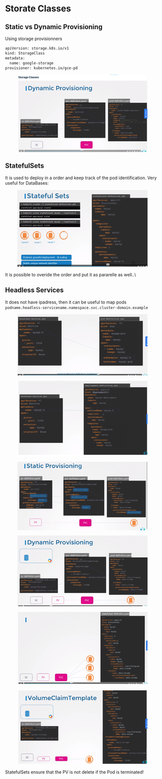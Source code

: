 # Storate Classes

## Static vs Dynamic Provisioning

Using storage provisionners

```
apiVersion: storage.k8s.io/v1
kind: StorageClass
metadata:
  name: google-storage
provisioner: kubernetes.io/gce-pd
```



<figure><img src="../../../.gitbook/assets/image (1) (1) (1).png" alt=""><figcaption></figcaption></figure>

## StatefulSets

It is used to deploy in a order and keep track of the pod identification. Very useful for DataBases:

<figure><img src="../../../.gitbook/assets/image (13).png" alt=""><figcaption></figcaption></figure>

It is possible to overide the order and put it as pararelle as well..\


## Headless Services

It does not have ipadress, then it can be useful to map pods\
`podname.headless-servicename.namespace.svc.cluster-domain.example`

<figure><img src="../../../.gitbook/assets/image (7).png" alt=""><figcaption></figcaption></figure>

<figure><img src="../../../.gitbook/assets/image (8).png" alt=""><figcaption></figcaption></figure>

<figure><img src="../../../.gitbook/assets/image (9).png" alt=""><figcaption></figcaption></figure>

<figure><img src="../../../.gitbook/assets/image (10).png" alt=""><figcaption></figcaption></figure>

<figure><img src="../../../.gitbook/assets/image (11).png" alt=""><figcaption></figcaption></figure>

<figure><img src="../../../.gitbook/assets/image (12).png" alt=""><figcaption></figcaption></figure>

StatefulSets ensure that the PV is not delete if the Pod is terminated!
